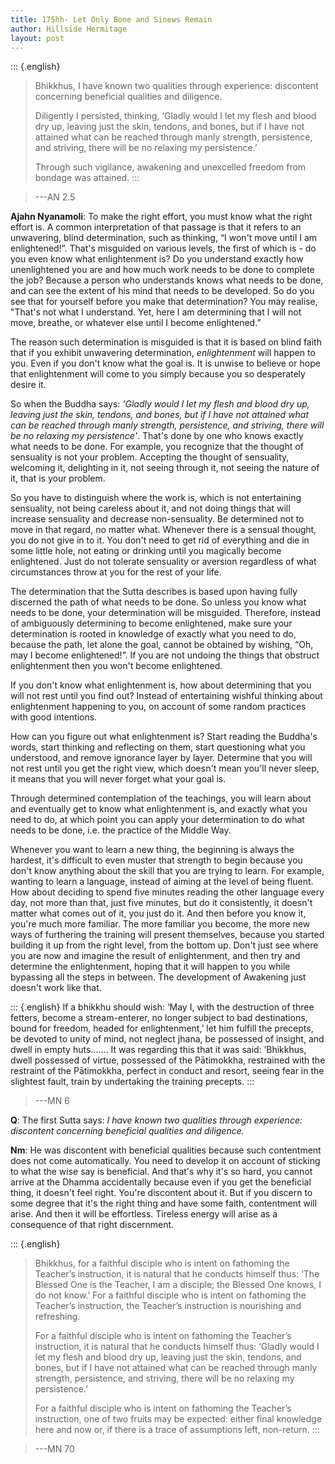 ```yaml
---
title: 175hh- Let Only Bone and Sinews Remain
author: Hillside Hermitage
layout: post
---
```


::: {.english}
>Bhikkhus, I have known two qualities through experience: discontent concerning beneficial
qualities and diligence.
>
>Diligently I persisted, thinking, ‘Gladly would I let my flesh and blood dry up, leaving just the skin, tendons, and bones, but if I have not attained what can be reached through manly strength,
persistence, and striving, there will be no relaxing my persistence.’
>
>Through such vigilance, awakening and unexcelled freedom from bondage was attained.
:::

>---AN 2.5

**Ajahn Nyanamoli**: To make the right effort, you must know what the right effort is. A common
interpretation of that passage is that it refers to an unwavering, blind determination, such as thinking, “I
won't move until I am enlightened!”. That's misguided on various levels, the first of which is - do you even
know what enlightenment is? Do you understand exactly how unenlightened you are and how much work
needs to be done to complete the job? Because a person who understands knows what needs to be done, and
can see the extent of his mind that needs to be developed. So do you see that for yourself before you make
that determination? You may realise, "That's not what I understand. Yet, here I am determining that I will
not move, breathe, or whatever else until I become enlightened.”

The reason such determination is misguided is that it is based on blind faith that if you exhibit unwavering
determination, *enlightenment* will happen to you. Even if you don't know what the goal is. It is unwise to
believe or hope that enlightenment will come to you simply because you so desperately desire it.

So when the Buddha says: *‘Gladly would I let my flesh and blood dry up, leaving just the skin, tendons, and
bones, but if I have not attained what can be reached through manly strength, persistence, and striving, there
will be no relaxing my persistence'*. That's done by one who knows exactly what needs to be done. For
example, you recognize that the thought of sensuality is not your problem. Accepting the thought of
sensuality, welcoming it, delighting in it, not seeing through it, not seeing the nature of it, that is your
problem.

So you have to distinguish where the work is, which is not entertaining sensuality, not being careless about
it, and not doing things that will increase sensuality and decrease non-sensuality. Be determined not to move
in that regard, no matter what. Whenever there is a sensual thought, you do not give in to it. You don't need
to get rid of everything and die in some little hole, not eating or drinking until you magically become
enlightened. Just do not tolerate sensuality or aversion regardless of what circumstances throw at you for the
rest of your life.

The determination that the Sutta describes is based upon having fully discerned the path of what needs to be
done. So unless you know what needs to be done, your determination will be misguided. Therefore, instead
of ambiguously determining to become enlightened, make sure your determination is rooted in knowledge
of exactly what you need to do, because the path, let alone the goal, cannot be obtained by wishing, “Oh,
may I become enlightened!”. If you are not undoing the things that obstruct enlightenment then you won't
become enlightened.

If you don't know what enlightenment is, how about determining that you will not rest until you find out?
Instead of entertaining wishful thinking about enlightenment happening to you, on account of some
random practices with good intentions.

How can you figure out what enlightenment is? Start reading the Buddha's words, start thinking and
reflecting on them, start questioning what you understood, and remove ignorance layer by layer. Determine
that you will not rest until you get the right view, which doesn't mean you'll never sleep, it means that you
will never forget what your goal is.

Through determined contemplation of the teachings, you will learn about and eventually get to know what
enlightenment is, and exactly what you need to do, at which point you can apply your determination to do
what needs to be done, i.e. the practice of the Middle Way.

Whenever you want to learn a new thing, the beginning is always the hardest, it's difficult to even muster
that strength to begin because you don't know anything about the skill that you are trying to learn. For
example, wanting to learn a language, instead of aiming at the level of being fluent. How about deciding to
spend five minutes reading the other language every day, not more than that, just five minutes, but do it
consistently, it doesn't matter what comes out of it, you just do it. And then before you know it, you're
much more familiar. The more familiar you become, the more new ways of furthering the training will
present themselves, because you started building it up from the right level, from the bottom up. Don't just
see where you are now and imagine the result of enlightenment, and then try and determine the
enlightenment, hoping that it will happen to you while bypassing all the steps in between. The development
of Awakening just doesn't work like that.

::: {.english}
If a bhikkhu should wish: ‘May I, with the destruction of three fetters, become a stream-enterer, no
longer subject to bad destinations, bound for freedom, headed for enlightenment,’ let him fulfill the
precepts, be devoted to unity of mind, not neglect jhana, be possessed of insight, and dwell in
empty huts….… It was regarding this that it was said: ‘Bhikkhus, dwell possessed of virtue, possessed
of the Pātimokkha, restrained with the restraint of the Pātimokkha, perfect in conduct and resort,
seeing fear in the slightest fault, train by undertaking the training precepts.
:::

>---MN 6

**Q**: The first Sutta says: *I have known two qualities through experience: discontent concerning beneficial
qualities and diligence.*

**Nm**: He was discontent with beneficial qualities because such contentment does not come automatically.
You need to develop it on account of sticking to what the wise say is beneficial. And that's why it's so hard,
you cannot arrive at the Dhamma accidentally because even if you get the beneficial thing, it doesn't feel
right. You're discontent about it. But if you discern to some degree that it's the right thing and have some
faith, contentment will arise. And then it will be effortless. Tireless energy will arise as a consequence of that right discernment.

::: {.english}
>Bhikkhus, for a faithful disciple who is intent on fathoming the Teacher’s instruction, it is natural
that he conducts himself thus: ‘The Blessed One is the Teacher, I am a disciple; the Blessed One
knows, I do not know.’ For a faithful disciple who is intent on fathoming the Teacher’s instruction,
the Teacher’s instruction is nourishing and refreshing.
>
>For a faithful disciple who is intent on fathoming the Teacher’s instruction, it is natural that he
conducts himself thus: ‘Gladly would I let my flesh and blood dry up, leaving just the skin, tendons,
and bones, but if I have not attained what can be reached through manly strength, persistence, and
striving, there will be no relaxing my persistence.’
>
>For a faithful disciple who is intent on fathoming the Teacher’s instruction, one of two fruits may
be expected: either final knowledge here and now or, if there is a trace of assumptions left,
non-return.
:::

>---MN 70

